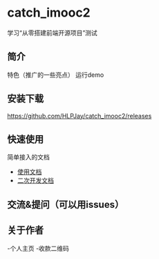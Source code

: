 # catch_imooc2
学习“从零搭建前端开源项目”测试

## 简介

特色（推广的一些亮点）
运行demo

## 安装下载

https://github.com/HLPJay/catch_imooc2/releases

## 快速使用

简单接入的文档

 - [使用文档](./doc/use/README.md)
 - [二次开发文档](./doc/dev/README.md)

## 交流&提问（可以用issues）


## 关于作者

-个人主页
-收款二维码